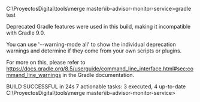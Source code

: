 C:\ProyectosDigital\tools\merge master\ib-advisor-monitor-service>gradle test

Deprecated Gradle features were used in this build, making it incompatible with Gradle 9.0.

You can use '--warning-mode all' to show the individual deprecation warnings and determine if they come from your own scripts or plugins.

For more on this, please refer to https://docs.gradle.org/8.5/userguide/command_line_interface.html#sec:command_line_warnings in the Gradle documentation.

BUILD SUCCESSFUL in 24s
7 actionable tasks: 3 executed, 4 up-to-date
C:\ProyectosDigital\tools\merge master\ib-advisor-monitor-service>
